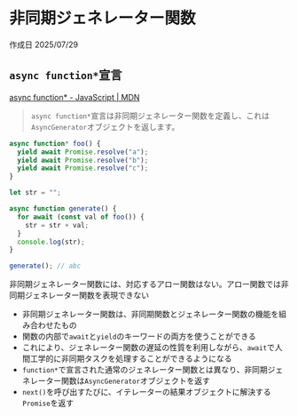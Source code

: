 # 非同期ジェネレーター関数

作成日 2025/07/29

## `async function*`宣言

[async function* - JavaScript | MDN](https://developer.mozilla.org/ja/docs/Web/JavaScript/Reference/Statements/async_function*)

> `async function*`宣言は非同期ジェネレーター関数を定義し、これは`AsyncGenerator`オブジェクトを返します。

```javascript
async function* foo() {
  yield await Promise.resolve("a");
  yield await Promise.resolve("b");
  yield await Promise.resolve("c");
}

let str = "";

async function generate() {
  for await (const val of foo()) {
    str = str + val;
  }
  console.log(str);
}

generate(); // abc
```

非同期ジェネレーター関数には、対応するアロー関数はない。アロー関数では非同期ジェネレーター関数を表現できない

- 非同期ジェネレーター関数は、非同期関数とジェネレーター関数の機能を組み合わせたもの
- 関数の内部で`await`と`yield`のキーワードの両方を使うことができる
- これにより、ジェネレーター関数の遅延の性質を利用しながら、`await`で人間工学的に非同期タスクを処理することができるようになる
- `function*`で宣言された通常のジェネレーター関数とは異なり、非同期ジェネレーター関数は`AsyncGenerator`オブジェクトを返す
- `next()`を呼び出すたびに、イテレーターの結果オブジェクトに解決する`Promise`を返す
